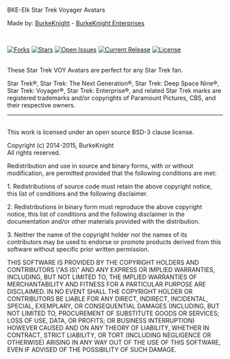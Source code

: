 <p>BKE-Elk Star Trek Voyager Avatars</p>
<p>Made by: <a href="http://www.elkarte.net/community/index.php?action=profile;u=130">BurkeKnight</a> - <a href="http://www.burkeknight.com/">BurkeKnight Enterprises</a></p>
<br />

[![Forks](https://img.shields.io/github/forks/BurkeKnight-Enterprises/BKE-Elk-Star-Trek-VOY-Avatars.svg)](https://github.com/BurkeKnight-Enterprises/BKE-Elk-Star-Trek-VOY-Avatars/network)
[![Stars](https://img.shields.io/github/stars/BurkeKnight-Enterprises/BKE-Elk-Star-Trek-VOY-Avatars.svg)](hhttps://github.com/BurkeKnight-Enterprises/BKE-Elk-Star-Trek-VOY-Avatars/stargazers)
[![Open Issues](https://img.shields.io/github/issues/BurkeKnight-Enterprises/BKE-Elk-Star-Trek-VOY-Avatars.svg)](https://github.com/BurkeKnight-Enterprises/BKE-Elk-Star-Trek-VOY-Avatars/issues)
[![Current Release](https://img.shields.io/github/release/BurkeKnight-Enterprises/BKE-Elk-Star-Trek-VOY-Avatars.svg)](https://github.com/BurkeKnight-Enterprises/BKE-Elk-Star-Trek-VOY-Avatars/releases)
[![License](https://img.shields.io/pypi/l/Django.svg)](http://opensource.org/licenses/BSD-3-Clause)<br /><br />


<p>These Star Trek VOY Avatars are perfect for any Star Trek fan.</p>
<p>Star Trek®, Star Trek: The Next Generation®, Star Trek: Deep Space Nine®, Star Trek: Voyager®, Star Trek: Enterprise®, and related Star Trek marks are registered trademarks and/or copyrights of Paramount Pictures, CBS, and their respective owners.<br />
<hr /><br />
This work is licensed under an open source BSD-3 clause license.</p><p>Copyright (c) 2014-2015, BurkeKnight<br />
All rights reserved.</p><p>Redistribution and use in source and binary forms, with or without modification, are permitted provided that the following conditions are met:</p><p>1. Redistributions of source code must retain the above copyright notice, this list of conditions and the following disclaimer.</p><p>2. Redistributions in binary form must reproduce the above copyright notice, this list of conditions and the following disclaimer in the documentation and/or other materials provided with the distribution.</p><p>3. Neither the name of the copyright holder nor the names of its contributors may be used to endorse or promote products derived from this software without specific prior written permission.</p><p>THIS SOFTWARE IS PROVIDED BY THE COPYRIGHT HOLDERS AND CONTRIBUTORS \"AS IS\" AND ANY EXPRESS OR IMPLIED WARRANTIES, INCLUDING, BUT NOT LIMITED TO, THE IMPLIED WARRANTIES OF MERCHANTABILITY AND FITNESS FOR A PARTICULAR PURPOSE ARE DISCLAIMED. IN NO EVENT SHALL THE COPYRIGHT HOLDER OR CONTRIBUTORS BE LIABLE FOR ANY DIRECT, INDIRECT, INCIDENTAL, SPECIAL, EXEMPLARY, OR CONSEQUENTIAL DAMAGES (INCLUDING, BUT NOT LIMITED TO, PROCUREMENT OF SUBSTITUTE GOODS OR SERVICES; LOSS OF USE, DATA, OR PROFITS; OR BUSINESS INTERRUPTION) HOWEVER CAUSED AND ON ANY THEORY OF LIABILITY, WHETHER IN CONTRACT, STRICT LIABILITY, OR TORT (INCLUDING NEGLIGENCE OR OTHERWISE) ARISING IN ANY WAY OUT OF THE USE OF THIS SOFTWARE, EVEN IF ADVISED OF THE POSSIBILITY OF SUCH DAMAGE.</p>
